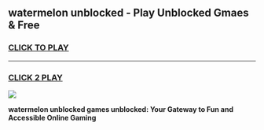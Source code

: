 
## watermelon unblocked - Play Unblocked Gmaes & Free
<h3>
<a href="https://news.freeplayer.one?title=watermelon_unblocked&ref=23F">CLICK TO PLAY</a></h3>
<hr>

<h3>
<a href="https://news.freeplayer.one?title=watermelon_unblocked&ref=23F">CLICK 2 PLAY</a>
  
</h3>

<a href="https://news.freeplayer.one?title=watermelon_unblocked&ref=23F/"><img src="https://clearcache.store/games.png"></a>


**watermelon unblocked games unblocked: Your Gateway to Fun and Accessible Online Gaming**
